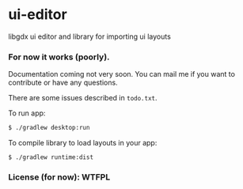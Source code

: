 ui-editor
=========

libgdx ui editor and library for importing ui layouts

### For now it works (poorly). 

Documentation coming not very soon. You can mail me if you want to contribute or have any questions.

There are some issues described in `todo.txt`. 

To run app:
```sh
$ ./gradlew desktop:run
```    
To compile library to load layouts in your app:
```
$ ./gradlew runtime:dist
```
### License (for now): WTFPL
